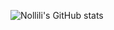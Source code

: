 
![Nollili's GitHub stats](https://github-readme-stats.vercel.app/api?username=Nollili&show_icons=true&count_private=true&theme=tokyonight)












<!--
**Nollili/Nollili** is a ✨ _special_ ✨ repository because its `README.md` (this file) appears on your GitHub profile.


### Hi there 👋

[![Nollili's GitHub stats](https://github-readme-stats.vercel.app/api?username=Nollili)](https://github.com/Nollili/github-readme-stats)(https://github.com/Nollili/github-readme-stats)
![Nollili's GitHub stats](https://github-readme-stats.vercel.app/api?username=Nollili&count_private=true)
![Nollili's GitHub stats](https://github-readme-stats.vercel.app/api?username=Nollili&show_icons=true)


Here are some ideas to get you started:

- 🔭 I’m currently working on ...
- 🌱 I’m currently learning ...
<codersrank-skills-chart username="nollili"></codersrank-skills-chart>
- 👯 I’m looking to collaborate on ...
- 🤔 I’m looking for help with ...
- 💬 Ask me about ...
- 📫 How to reach me: ...
- 😄 Pronouns: ...
- ⚡ Fun fact: ...
-->
